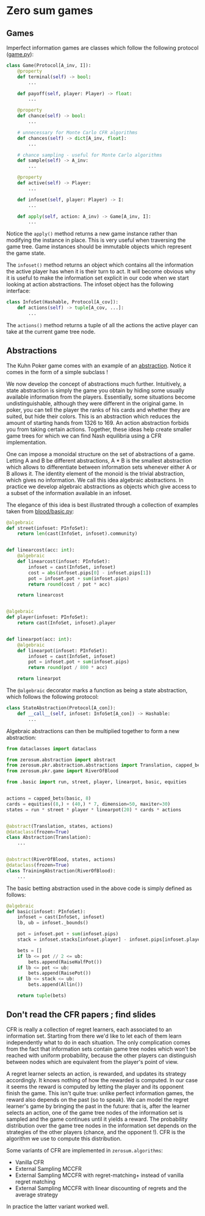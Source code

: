 # Zero sum games

## Games

Imperfect information games are classes which follow the following protocol ([game.py](src/zerosum/game.py)):

```python
class Game(Protocol[A_inv, I]):
    @property
    def terminal(self) -> bool:
        ...

    def payoff(self, player: Player) -> float:
        ...

    @property
    def chance(self) -> bool:
        ...

    # unnecessary for Monte Carlo CFR algorithms
    def chances(self) -> dict[A_inv, float]:
        ...

    # chance sampling - useful for Monte Carlo algorithms
    def sample(self) -> A_inv:
        ...

    @property
    def active(self) -> Player:
        ...

    def infoset(self, player: Player) -> I:
        ...

    def apply(self, action: A_inv) -> Game[A_inv, I]:
        ...
```

Notice the `apply()` method returns a new game instance rather than modifying the instance in place. This is very useful when traversing the game tree. Game instances should be immutable objects which represent the game state.

The `infoset()` method returns an object which contains all the information the active player has when it is their turn to act. It will become obvious why it is useful to make the information set explicit in our code when we start looking at action abstractions. The infoset object has the following interface:

```python
class InfoSet(Hashable, Protocol[A_cov]):
    def actions(self) -> tuple[A_cov, ...]:
        ...
```

The `actions()` method returns a tuple of all the actions the active player can take at the current game tree node.

## Abstractions

The Kuhn Poker game comes with an example of an [abstraction](zerosum/kuhn/abstraction.py). Notice it comes in the form of a simple subclass !

We now develop the concept of abstractions much further. Intuitively, a state abstraction is simply the game you obtain by hiding some usually available information from the players. Essentially, some situations become undistinguishable, although they were different in the original game. In poker, you can tell the player the ranks of his cards and whether they are suited, but hide their colors. This is an abstraction which reduces the amount of starting hands from 1326 to 169. An action abstraction forbids you from taking certain actions. Together, these ideas help create smaller game trees for which we can find Nash equilibria using a CFR implementation.

One can impose a monoidal structure on the set of abstractions of a game. Letting A and B be different abstractions, A * B is the smallest abstraction which allows to differentiate between information sets whenever either A or B allows it. The identity element of the monoid is the trivial abstraction, which gives no information. We call this idea algebraic abstractions. In practice we develop algebraic abstractions as objects which give access to a subset of the information available in an infoset.

The elegance of this idea is best illustrated through a collection of examples taken from [blood/basic.py](blood/basic.py):

```python
@algebraic
def street(infoset: PInfoSet):
    return len(cast(InfoSet, infoset).community)


def linearcost(acc: int):
    @algebraic
    def linearcost(infoset: PInfoSet):
        infoset = cast(InfoSet, infoset)
        cost = abs(infoset.pips[0] - infoset.pips[1])
        pot = infoset.pot + sum(infoset.pips)
        return round(cost / pot * acc)

    return linearcost


@algebraic
def player(infoset: PInfoSet):
    return cast(InfoSet, infoset).player


def linearpot(acc: int):
    @algebraic
    def linearpot(infoset: PInfoSet):
        infoset = cast(InfoSet, infoset)
        pot = infoset.pot + sum(infoset.pips)
        return round(pot / 800 * acc)

    return linearpot
```

The `@algebraic` decorator marks a function as being a state abstraction, which follows the following protocol:

```python
class StateAbstraction(Protocol[A_con]):
    def __call__(self, infoset: InfoSet[A_con]) -> Hashable:
        ...
```

Algebraic abstractions can then be multiplied together to form a new abstraction:

```python
from dataclasses import dataclass

from zerosum.abstraction import abstract
from zerosum.pkr.abstraction.abstractions import Translation, capped_bets
from zerosum.pkr.game import RiverOfBlood

from .basic import run, street, player, linearpot, basic, equities


actions = capped_bets(basic, 8)
cards = equities((8,) + (40,) * 7, dimension=50, maxiter=30)
states = run * street * player * linearpot(20) * cards * actions


@abstract(Translation, states, actions)
@dataclass(frozen=True)
class Abstraction(Translation):
    ...


@abstract(RiverOfBlood, states, actions)
@dataclass(frozen=True)
class TrainingAbstraction(RiverOfBlood):
    ...
```

The basic betting abstraction used in the above code is simply defined as follows:
```python
@algebraic
def basic(infoset: PInfoSet):
    infoset = cast(InfoSet, infoset)
    lb, ub = infoset._bounds()

    pot = infoset.pot + sum(infoset.pips)
    stack = infoset.stacks[infoset.player] - infoset.pips[infoset.player]

    bets = []
    if lb <= pot // 2 <= ub:
        bets.append(RaiseHalfPot())
    if lb <= pot <= ub:
        bets.append(RaisePot())
    if lb <= stack <= ub:
        bets.append(Allin())

    return tuple(bets)
```

## Don't read the CFR papers ; find slides

CFR is really a collection of regret learners, each associated to an information set. Starting from there we'd like to let each of them learn independently what to do in each situation. The only complication comes from the fact that information sets contain game tree nodes which won't be reached with uniform probability, because the other players can distinguish between nodes which are equivalent from the player's point of view.

A regret learner selects an action, is rewarded, and updates its strategy accordingly. It knows nothing of how the rewarded is computed. In our case it seems the reward is computed by letting the player and its opponent finish the game. This isn't quite true: unlike perfect information games, the reward also depends on the past (so to speak). We can model the regret learner's game by bringing the past in the future: that is, after the learner selects an action, one of the game tree nodes of the information set is sampled and the game continues until it yields a reward. The probability distribution over the game tree nodes in the information set depends on the strategies of the other players (chance, and the opponent !). CFR is the algorithm we use to compute this distribution.

Some variants of CFR are implemented in `zerosum.algorithms`:
- Vanilla CFR
- External Sampling MCCFR
- External Sampling MCCFR with regret-matching+ instead of vanilla regret matching
- External Sampling MCCFR with linear discounting of regrets and the average strategy

In practice the latter variant worked well.